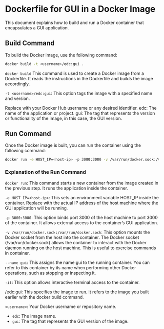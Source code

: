 # Dockerfile for GUI in a Docker Image

This document explains how to build and run a Docker container that encapsulates a GUI application.

## Build Command

To build the Docker image, use the following command:

```bash
docker build -t <username>/edc:gui .
```
`docker build`
This command is used to create a Docker image from a Dockerfile. It reads the instructions in the Dockerfile and builds the image accordingly.

`-t <username>/edc:gui`:
This option tags the image with a specified name and version.

Replace <username> with your Docker Hub username or any desired identifier.
edc: The name of the application or project.
gui: The tag that represents the version or functionality of the image, in this case, the GUI version.

## Run Command

Once the Docker image is built, you can run the container using the following command:

```bash
docker run -e HOST_IP=<host-ip> -p 3000:3000 -v /var/run/docker.sock:/var/run/docker.sock --name gui -it <username>/edc:gui
```
### Explanation of the Run Command

`docker run`:
This command starts a new container from the image created in the previous step. It runs the application inside the container.

`-e HOST_IP=<host-ip>`:
This sets an environment variable HOST_IP inside the container.
Replace <host-ip> with the actual IP address of the host machine where the GUI application will be running.

`-p 3000:3000`:
This option binds port 3000 of the host machine to port 3000 of the container.
It allows external access to the container’s GUI application.

`-v /var/run/docker.sock:/var/run/docker.sock`:
This option mounts the Docker socket from the host into the container.
The Docker socket (/var/run/docker.sock) allows the container to interact with the Docker daemon running on the host machine. This is useful to exercise commands in container.

`--name gui`:
This assigns the name gui to the running container. You can refer to this container by its name when performing other Docker operations, such as stopping or inspecting it.

`-it`:
This option allows interactive terminal access to the container.

<username>/edc:gui:
This specifies the image to run. It refers to the image you built earlier with the docker build command.

`<username>`:
Your Docker username or repository name.
  - `edc`: The image name.
  - `gui`: The tag that represents the GUI version of the image.

